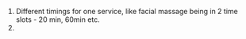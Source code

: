 
1. Different timings for one service, like facial massage being in 2 time slots - 20 min, 60min etc.
2. 